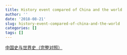 ```yaml
---
title: History event compared of China and the world
author: ''
date: '2018-08-21'
slug: history-event-compared-of-china-and-the-world
categories: []
tags: []
---
```


[中国史与世界史（完整对照）](https://mp.weixin.qq.com/s?__biz=MzAwMDEzMjczOQ==&mid=2448824634&idx=3&sn=3460e75be48f19f5356679d663f42436&chksm=8eef2ad6b998a3c0627a00f6c6a522d83a1de46b772170dfae79fb71966a38f63baa3e564d26&mpshare=1&scene=1&srcid=0820UiCjzHj8r7ETt4ybi50T#rd)